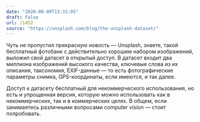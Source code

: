 ```yaml
---
date: "2020-08-09T13:33:05"
draft: False
url: /1452
source: "https://unsplash.com/blog/the-unsplash-dataset/"
---
```


Чуть не пропустил прекрасную новость — Unsplash, знаете, такой бесплатный фотобанк с действительно хорошим набором изображений, выложил свой датасет в открытый доступ. В датасет входит два миллиона изображений высокого качества, ключевые слова из их описания, таксономия, EXIF-данные — то есть фотографические параметры снимка, GPS-координаты, если имеются, и так далее. 

Доступ к датасету бесплатный для некоммерческого использования, но есть и упрощенная версия, которую можно использовать как в некоммерческих, так и в коммерческих целях. В общем, если занимаетесь различными вопросами computer vision — стоит попробовать.
